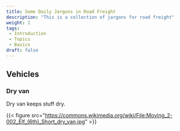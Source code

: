 ```yaml
---
title: Some Daily Jargons in Road Freight
description: "This is a collection of jargons for road freight"
weight: 1
tags:
 - Introduction
 - Topics
 - Basics
draft: false
---
```



## Vehicles


### Dry van

Dry van keeps stuff dry.

{{< figure src="https://commons.wikimedia.org/wiki/File:Moving_2-002_Elf_(6th)_Short_dry_van.jpg" >}}